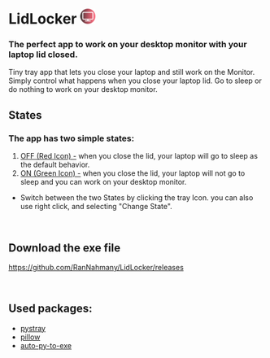 # LidLocker <img src="./images/OFF-tray.png" alt="LidLocker" width=30/>

<!-- # LidLocker
<img src="./images/OFF-tray.png" alt="LidLocker" width=40/> -->

### The perfect app to work on your desktop monitor with your laptop lid closed.

Tiny tray app that lets you close your laptop and still work on the Monitor.
Simply control what happens when you close your laptop lid. Go to sleep or do nothing to work on your desktop monitor.


## States

### The app has two simple states:

1. <u> OFF (Red Icon) -</u> when you close the lid, your laptop will go to sleep as the default behavior.
2. <u> ON (Green Icon) -</u> when you close the lid, your laptop will not go to sleep and you can work on your desktop monitor.

* Switch between the two States by clicking the tray Icon. you can also use right click, and selecting "Change State".

<br>

## Download the exe file
https://github.com/RanNahmany/LidLocker/releases

<br>

## Used packages:
* [pystray](https://github.com/moses-palmer/pystray)
* [pillow](https://github.com/python-pillow/Pillow)
* [auto-py-to-exe](https://github.com/brentvollebregt/auto-py-to-exe)
